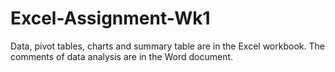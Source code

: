 # Excel-Assignment-Wk1

Data, pivot tables, charts and summary table are in the Excel workbook.
The comments of data analysis are in the Word document.
